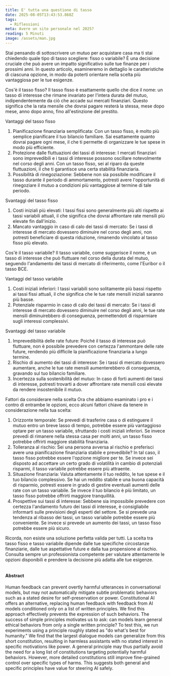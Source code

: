 ```yaml
---
title: E' tutta una questione di tasso
date: 2025-08-05T13:43:53.868Z
tags:
  - Riflessioni
meta: Avere un sito personale nel 2025?
reading: 5 Minuti
image: /assets/man.jpg
---
```



Stai pensando di sottoscrivere un mutuo per acquistare casa ma ti stai chiedendo quale tipo di tasso scegliere: fisso o variabile? È una decisione cruciale che può avere un impatto significativo sulle tue finanze per i prossimi anni. In questo articolo, esamineremo in dettaglio le caratteristiche di ciascuna opzione, in modo da poterti orientare nella scelta più vantaggiosa per le tue esigenze.

Cos'è il tasso fisso?
Il tasso fisso è esattamente quello che dice il nome: un tasso di interesse che rimane invariato per l'intera durata del mutuo, indipendentemente da ciò che accade sui mercati finanziari. Questo significa che la rata mensile che dovrai pagare resterà la stessa, mese dopo mese, anno dopo anno, fino all'estinzione del prestito.

Vantaggi del tasso fisso

1. Pianificazione finanziaria semplificata: Con un tasso fisso, è molto più semplice pianificare il tuo bilancio familiare. Sai esattamente quanto dovrai pagare ogni mese, il che ti permette di organizzare le tue spese in modo più efficiente.
2. Protezione dalle fluttuazioni dei tassi di interesse: I mercati finanziari sono imprevedibili e i tassi di interesse possono oscillare notevolmente nel corso degli anni. Con un tasso fisso, sei al riparo da queste fluttuazioni, il che ti garantisce una certa stabilità finanziaria.
3. Possibilità di rinegoziazione: Sebbene non sia possibile modificare il tasso durante il periodo di ammortamento, potresti avere l'opportunità di rinegoziare il mutuo a condizioni più vantaggiose al termine di tale periodo.

Svantaggi del tasso fisso

1. Costi iniziali più elevati: I tassi fissi sono generalmente più alti rispetto ai tassi variabili attuali, il che significa che dovrai affrontare rate mensili più elevate fin dall'inizio.
2. Mancato vantaggio in caso di calo dei tassi di mercato: Se i tassi di interesse di mercato dovessero diminuire nel corso degli anni, non potresti beneficiare di questa riduzione, rimanendo vincolato al tasso fisso più elevato.

Cos'è il tasso variabile?
Il tasso variabile, come suggerisce il nome, è un tasso di interesse che può fluttuare nel corso della durata del mutuo, seguendo l'andamento dei tassi di mercato di riferimento, come l'Euribor o il tasso BCE.

Vantaggi del tasso variabile

1. Costi iniziali inferiori: I tassi variabili sono solitamente più bassi rispetto ai tassi fissi attuali, il che significa che le tue rate mensili iniziali saranno più basse.
2. Potenziale risparmio in caso di calo dei tassi di mercato: Se i tassi di interesse di mercato dovessero diminuire nel corso degli anni, le tue rate mensili diminuirebbero di conseguenza, permettendoti di risparmiare sugli interessi complessivi.

Svantaggi del tasso variabile

1. Imprevedibilità delle rate future: Poiché il tasso di interesse può fluttuare, non è possibile prevedere con certezza l'ammontare delle rate future, rendendo più difficile la pianificazione finanziaria a lungo termine.
2. Rischio di aumento dei tassi di interesse: Se i tassi di mercato dovessero aumentare, anche le tue rate mensili aumenterebbero di conseguenza, gravando sul tuo bilancio familiare.
3. Incertezza sulla sostenibilità del mutuo: In caso di forti aumenti dei tassi di interesse, potresti trovarti a dover affrontare rate mensili così elevate da rendere insostenibile il mutuo.

Fattori da considerare nella scelta
Ora che abbiamo esaminato i pro e i contro di entrambe le opzioni, ecco alcuni fattori chiave da tenere in considerazione nella tua scelta:

1. Orizzonte temporale: Se prevedi di trasferire casa o di estinguere il mutuo entro un breve lasso di tempo, potrebbe essere più vantaggioso optare per un tasso variabile, sfruttando i costi iniziali inferiori. Se invece prevedi di rimanere nella stessa casa per molti anni, un tasso fisso potrebbe offrirti maggiore stabilità finanziaria.
2. Tolleranza al rischio: Sei una persona avversa al rischio e preferisci avere una pianificazione finanziaria stabile e prevedibile? In tal caso, il tasso fisso potrebbe essere l'opzione migliore per te. Se invece sei disposto ad accettare un certo grado di volatilità in cambio di potenziali risparmi, il tasso variabile potrebbe essere più attraente.
3. Situazione finanziaria: Valuta attentamente il tuo reddito, le tue spese e il tuo bilancio complessivo. Se hai un reddito stabile e una buona capacità di risparmio, potresti essere in grado di gestire eventuali aumenti delle rate con un tasso variabile. Se invece il tuo bilancio è più limitato, un tasso fisso potrebbe offrirti maggiore tranquillità.
4. Prospettive sui tassi di interesse: Sebbene sia impossibile prevedere con certezza l'andamento futuro dei tassi di interesse, è consigliabile informarti sulle previsioni degli esperti del settore. Se si prevede una tendenza al ribasso dei tassi, un tasso variabile potrebbe essere più conveniente. Se invece si prevede un aumento dei tassi, un tasso fisso potrebbe essere più sicuro.

Ricorda, non esiste una soluzione perfetta valida per tutti. La scelta tra tasso fisso e tasso variabile dipende dalle tue specifiche circostanze finanziarie, dalle tue aspettative future e dalla tua propensione al rischio. Consulta sempre un professionista competente per valutare attentamente le opzioni disponibili e prendere la decisione più adatta alle tue esigenze.

![]()

<!--EndFragment-->

<!--StartFragment-->

#### Abstract

Human feedback can prevent overtly harmful utterances in conversational models, but may not automatically mitigate subtle problematic behaviors such as a stated desire for self-preservation or power. Constitutional AI offers an alternative, replacing human feedback with feedback from AI models conditioned only on a list of written principles. We find this approach effectively prevents the expression of such behaviors. The success of simple principles motivates us to ask: can models learn general ethical behaviors from only a single written principle? To test this, we run experiments using a principle roughly stated as "do what's best for humanity." We find that the largest dialogue models can generalize from this short constitution, resulting in harmless assistants with no stated interest in specific motivations like power. A general principle may thus partially avoid the need for a long list of constitutions targeting potentially harmful behaviors. However, more detailed constitutions still improve fine-grained control over specific types of harms. This suggests both general and specific principles have value for steering AI safely.

<!--EndFragment-->